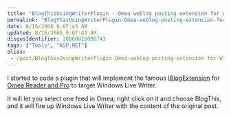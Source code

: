 ```yaml
---
title: "BlogThisUsingWriterPlugin - Omea weblog posting extension for Windows Live Writer"
permalink: "BlogThisUsingWriterPlugin-Omea-weblog-posting-extension-for-Windows-Live-Writer"
date: 8/16/2006 9:07:43 AM
updated: 8/16/2006 9:07:43 AM
disqusIdentifier: 20060816090743
tags: ["Tools", "ASP.NET"]
alias:
 - /post/BlogThisUsingWriterPlugin-Omea-weblog-posting-extension-for-Windows-Live-Writer.aspx/index.html
---
```

I started to code a plugin that will implement the famous [IBlogExtension](http://www.pocketsoap.com/weblog/stories/2003/04/0023.html) for [Omea Reader and Pro](http://www.jetbrains.com/omea/) to target Windows Live Writer.

It will let you select one feed in Omea, right click on it and choose BlogThis, and it will fire up Windows Live Writer with the content of the original post.
